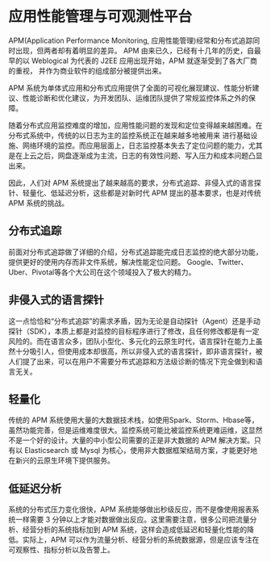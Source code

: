 # 应用性能管理与可观测性平台

APM\(Application Performance Monitoring, 应用性能管理\)经常和分布式追踪同时出现，但两者却有着明显的差异。 APM 由来已久，已经有十几年的历史，自最早的以 Weblogical 为代表的 J2EE 应用出现开始，APM 就逐渐受到了各大厂商的重视， 并作为商业软件的组成部分被提供出来。

APM 系统为单体式应用和分布式应用提供了全面的可视化展现建议、性能分析建议、性能诊断和优化建议，为开发团队、运维团队提供了常规监控体系之外的保障。

随着分布式应用监控难度的增加，应用性能问题的发现和定位变得越来越困难。在分布式系统中，传统的以日志为主的监控系统正在越来越多地被用来 进行基础设施、网络环境的监控。而应用层面上，日志监控基本失去了定位问题的能力，尤其是在上云之后，网盘逐渐成为主流，日志的有效性问题、写入压力和成本问题凸显出来。

因此，人们对 APM 系统提出了越来越高的要求，分布式追踪、非侵入式的语言探针、轻量化、低延迟分析，这些都是对新时代 APM 提出的基本要求，也是对传统 APM 系统的挑战。

## 分布式追踪

前面对分布式追踪做了详细的介绍，分布式追踪能完成日志监控的绝大部分功能，提供更好的使用内存而非文件系统，解决性能定位问题。 Google、Twitter、Uber、Pivotal等各个大公司在这个领域投入了极大的精力。

## 非侵入式的语言探针

这一点恰恰和“分布式追踪”的需求矛盾，因为无论是自动探针（Agent）还是手动探针（SDK），本质上都是对监控的目标程序进行了修改，且任何修改都是有一定风险的。而在语言众多，团队小型化、多元化的云原生时代，语言探针在能力上虽然十分吸引人，但使用成本却很高，所以非侵入式的语言探针，即非语言探针，被人们提了出来，可以在用户不需要分布式追踪和方法级诊断的情况下完全做到和语言无关。

## 轻量化

传统的 APM 系统使用大量的大数据技术栈，如使用Spark、Storm、Hbase等，虽然功能完善，但是运维难度很大。监控系统可能比被监控系统更难运维，这显然不是一个好的设计。大量的中小型公司需要的正是非大数据的 APM 解决方案。只有以 Elasticsearch 或 Mysql 为核心，使用非大数据框架结局方案，才能更好地在新兴的云原生环境下提供服务。

## 低延迟分析

系统的分布式压力变化很快，APM 系统能够做出秒级反应，而不是像使用报表系统一样需要 3 分钟以上才能对数据做出反应。这里需要注意，很多公司把流量分析、经营分析的系统指标加到 APM 系统，这样会造成低延迟和轻量化性能的降低。实际上，APM 可以作为流量分析、经营分析的系统数据源，但是应该专注在可观察性、指标分析以及告警上。

